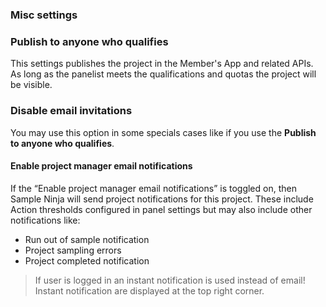 ### Misc settings

### Publish to anyone who qualifies
This settings publishes the project in the Member's App and related APIs. As long as the panelist meets the qualifications and quotas the project will be visible.

### Disable email invitations
You may use this option in some specials cases like if you use the **Publish to anyone who qualifies**. 

#### Enable project manager email notifications
If the “Enable project manager email notifications” is toggled on, then Sample Ninja will send project notifications for this project. These include Action thresholds configured in panel settings but may also include other notifications like:

- Run out of sample notification
- Project sampling errors
- Project completed notification
 
> If user is logged in an instant notification is used instead of email! Instant notification are displayed at the top right corner.
